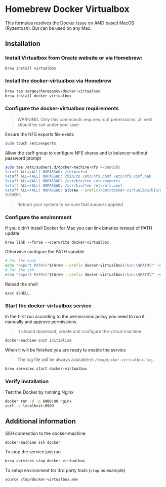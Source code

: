 # Homebrew Docker Virtualbox
This formulas resolves the Docker issue on AMD based MacOS (Ryzentosh). But can be used on any Mac.

## Installation

### Install Virtualbox from Oracle website or via Homebrew:
```bash
brew install virtualbox
```

### Install the docker-virtualbox via Homebrew

```bash
brew tap sergeycherepanov/docker-virtualbox
brew install docker-virtualbox
```

### Configure the docker-virtualbox requirements
> WARNING: Only this commands requires root permissions, all next should be run under your user

Ensure the NFS exports file exists
```bash
sudo touch /etc/exports
```

Allow the staff group to configure NFS shares and ip balancer without password prompt  
```bash
sudo tee /etc/sudoers.d/docker-machine-nfs <<SUDOERS
%staff ALL=(ALL) NOPASSWD: /sbin/nfsd
%staff ALL=(ALL) NOPASSWD: /bin/cp /etc/nfs.conf /etc/nfs.conf.bak
%staff ALL=(ALL) NOPASSWD: /usr/bin/tee /etc/exports
%staff ALL=(ALL) NOPASSWD: /usr/bin/tee /etc/nfs.conf
%staff ALL=(ALL) NOPASSWD: $(brew --prefix)/opt/docker-virtualbox/bin/gobetween
SUDOERS
```

> Reboot your system to be sure that sudoers applied

### Configure the environment

If you didn't install Docker for Mac you can link binaries instead of PATH update
```
brew link --force --overwrite docker-virtualbox
```

Otherwise configure the PATH variable
```bash
# For the bash
echo "export PATH=\"$(brew --prefix docker-virtualbox)/bin:\$PATH\"" >> ~/.bash_profile
# For the zsh
echo "export PATH=\"$(brew --prefix docker-virtualbox)/bin:\$PATH\"" >> ~/.zshrc
```

Reload the shell
```
exec $SHELL
```

### Start the docker-virtualbox service
In the first run according to the permissions policy you need to run it manually and approve permissions.  

> It should download, create and configure the virtual machine  
```bash
docker-machine-init initialize
```

When it will be finished you are ready to enable the service
> The log file will be always available in `/tmp/docker-virtualbox.log`. 
```bash
brew services start docker-virtualbox 
```

### Verify installation

Test the Docker by running Nginx
```bash
docker run -d -p 8989:80 nginx
curl -v localhost:8989
```

## Additional information

SSH connection to the docker-machine
```bash
docker-machine ssh docker
```

To stop the service just run
```bash
brew services stop docker-virtualbox 
```

To setup environment for 3rd party tools (`ctop` as example)
```
source /tmp/docker-virtualbox.env
```

